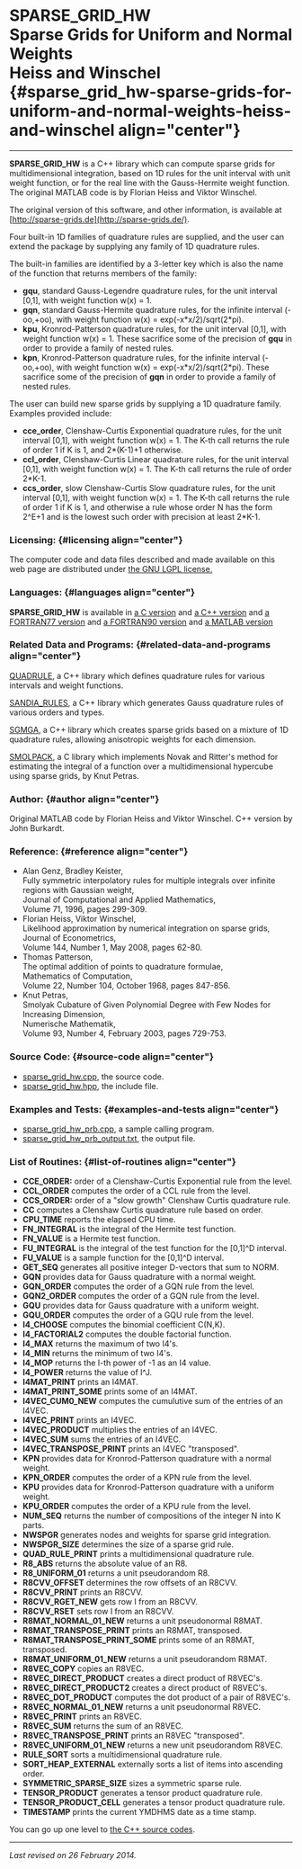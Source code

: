 SPARSE\_GRID\_HW\
Sparse Grids for Uniform and Normal Weights\
Heiss and Winschel {#sparse_grid_hw-sparse-grids-for-uniform-and-normal-weights-heiss-and-winschel align="center"}
============================================

------------------------------------------------------------------------

**SPARSE\_GRID\_HW** is a C++ library which can compute sparse grids for
multidimensional integration, based on 1D rules for the unit interval
with unit weight function, or for the real line with the Gauss-Hermite
weight function. The original MATLAB code is by Florian Heiss and Viktor
Winschel.

The original version of this software, and other information, is
available at [http://sparse-grids.de](http://sparse-grids.de/).

Four built-in 1D families of quadrature rules are supplied, and the user
can extend the package by supplying any family of 1D quadrature rules.

The built-in families are identified by a 3-letter key which is also the
name of the function that returns members of the family:

-   **gqu**, standard Gauss-Legendre quadrature rules, for the unit
    interval \[0,1\], with weight function w(x) = 1.
-   **gqn**, standard Gauss-Hermite quadrature rules, for the infinite
    interval (-oo,+oo), with weight function w(x) =
    exp(-x\*x/2)/sqrt(2\*pi).
-   **kpu**, Kronrod-Patterson quadrature rules, for the unit interval
    \[0,1\], with weight function w(x) = 1. These sacrifice some of the
    precision of **gqu** in order to provide a family of nested rules.
-   **kpn**, Kronrod-Patterson quadrature rules, for the infinite
    interval (-oo,+oo), with weight function w(x) =
    exp(-x\*x/2)/sqrt(2\*pi). These sacrifice some of the precision of
    **gqn** in order to provide a family of nested rules.

The user can build new sparse grids by supplying a 1D quadrature family.
Examples provided include:

-   **cce\_order**, Clenshaw-Curtis Exponential quadrature rules, for
    the unit interval \[0,1\], with weight function w(x) = 1. The K-th
    call returns the rule of order 1 if K is 1, and 2\*(K-1)+1
    otherwise.
-   **ccl\_order**, Clenshaw-Curtis Linear quadrature rules, for the
    unit interval \[0,1\], with weight function w(x) = 1. The K-th call
    returns the rule of order 2\*K-1.
-   **ccs\_order**, slow Clenshaw-Curtis Slow quadrature rules, for the
    unit interval \[0,1\], with weight function w(x) = 1. The K-th call
    returns the rule of order 1 if K is 1, and otherwise a rule whose
    order N has the form 2\^E+1 and is the lowest such order with
    precision at least 2\*K-1.

### Licensing: {#licensing align="center"}

The computer code and data files described and made available on this
web page are distributed under [the GNU LGPL
license.](../../txt/gnu_lgpl.txt)

### Languages: {#languages align="center"}

**SPARSE\_GRID\_HW** is available in [a C
version](../../c_src/sparse_grid_hw/sparse_grid_hw.md) and [a C++
version](../../master/sparse_grid_hw/sparse_grid_hw.md) and [a
FORTRAN77 version](../../f77_src/sparse_grid_hw/sparse_grid_hw.md) and
[a FORTRAN90 version](../../f_src/sparse_grid_hw/sparse_grid_hw.md)
and [a MATLAB version](../../m_src/sparse_grid_hw/sparse_grid_hw.md)

### Related Data and Programs: {#related-data-and-programs align="center"}

[QUADRULE](../../master/quadrule/quadrule.md), a C++ library which
defines quadrature rules for various intervals and weight functions.

[SANDIA\_RULES](../../master/sandia_rules/sandia_rules.md), a C++
library which generates Gauss quadrature rules of various orders and
types.

[SGMGA](../../master/sgmga/sgmga.md), a C++ library which creates
sparse grids based on a mixture of 1D quadrature rules, allowing
anisotropic weights for each dimension.

[SMOLPACK](../../c_src/smolpack/smolpack.md), a C library which
implements Novak and Ritter's method for estimating the integral of a
function over a multidimensional hypercube using sparse grids, by Knut
Petras.

### Author: {#author align="center"}

Original MATLAB code by Florian Heiss and Viktor Winschel. C++ version
by John Burkardt.

### Reference: {#reference align="center"}

-   Alan Genz, Bradley Keister,\
    Fully symmetric interpolatory rules for multiple integrals over
    infinite regions with Gaussian weight,\
    Journal of Computational and Applied Mathematics,\
    Volume 71, 1996, pages 299-309.
-   Florian Heiss, Viktor Winschel,\
    Likelihood approximation by numerical integration on sparse grids,\
    Journal of Econometrics,\
    Volume 144, Number 1, May 2008, pages 62-80.
-   Thomas Patterson,\
    The optimal addition of points to quadrature formulae,\
    Mathematics of Computation,\
    Volume 22, Number 104, October 1968, pages 847-856.
-   Knut Petras,\
    Smolyak Cubature of Given Polynomial Degree with Few Nodes for
    Increasing Dimension,\
    Numerische Mathematik,\
    Volume 93, Number 4, February 2003, pages 729-753.

### Source Code: {#source-code align="center"}

-   [sparse\_grid\_hw.cpp](sparse_grid_hw.cpp), the source code.
-   [sparse\_grid\_hw.hpp](sparse_grid_hw.hpp), the include file.

### Examples and Tests: {#examples-and-tests align="center"}

-   [sparse\_grid\_hw\_prb.cpp](sparse_grid_hw_prb.cpp), a sample
    calling program.
-   [sparse\_grid\_hw\_prb\_output.txt](sparse_grid_hw_prb_output.txt),
    the output file.

### List of Routines: {#list-of-routines align="center"}

-   **CCE\_ORDER:** order of a Clenshaw-Curtis Exponential rule from the
    level.
-   **CCL\_ORDER** computes the order of a CCL rule from the level.
-   **CCS\_ORDER:** order of a "slow growth" Clenshaw Curtis quadrature
    rule.
-   **CC** computes a Clenshaw Curtis quadrature rule based on order.
-   **CPU\_TIME** reports the elapsed CPU time.
-   **FN\_INTEGRAL** is the integral of the Hermite test function.
-   **FN\_VALUE** is a Hermite test function.
-   **FU\_INTEGRAL** is the integral of the test function for the
    \[0,1\]\^D interval.
-   **FU\_VALUE** is a sample function for the \[0,1\]\^D interval.
-   **GET\_SEQ** generates all positive integer D-vectors that sum to
    NORM.
-   **GQN** provides data for Gauss quadrature with a normal weight.
-   **GQN\_ORDER** computes the order of a GQN rule from the level.
-   **GQN2\_ORDER** computes the order of a GQN rule from the level.
-   **GQU** provides data for Gauss quadrature with a uniform weight.
-   **GQU\_ORDER** computes the order of a GQU rule from the level.
-   **I4\_CHOOSE** computes the binomial coefficient C(N,K).
-   **I4\_FACTORIAL2** computes the double factorial function.
-   **I4\_MAX** returns the maximum of two I4's.
-   **I4\_MIN** returns the minimum of two I4's.
-   **I4\_MOP** returns the I-th power of -1 as an I4 value.
-   **I4\_POWER** returns the value of I\^J.
-   **I4MAT\_PRINT** prints an I4MAT.
-   **I4MAT\_PRINT\_SOME** prints some of an I4MAT.
-   **I4VEC\_CUM0\_NEW** computes the cumulutive sum of the entries of
    an I4VEC.
-   **I4VEC\_PRINT** prints an I4VEC.
-   **I4VEC\_PRODUCT** multiplies the entries of an I4VEC.
-   **I4VEC\_SUM** sums the entries of an I4VEC.
-   **I4VEC\_TRANSPOSE\_PRINT** prints an I4VEC "transposed".
-   **KPN** provides data for Kronrod-Patterson quadrature with a normal
    weight.
-   **KPN\_ORDER** computes the order of a KPN rule from the level.
-   **KPU** provides data for Kronrod-Patterson quadrature with a
    uniform weight.
-   **KPU\_ORDER** computes the order of a KPU rule from the level.
-   **NUM\_SEQ** returns the number of compositions of the integer N
    into K parts.
-   **NWSPGR** generates nodes and weights for sparse grid integration.
-   **NWSPGR\_SIZE** determines the size of a sparse grid rule.
-   **QUAD\_RULE\_PRINT** prints a multidimensional quadrature rule.
-   **R8\_ABS** returns the absolute value of an R8.
-   **R8\_UNIFORM\_01** returns a unit pseudorandom R8.
-   **R8CVV\_OFFSET** determines the row offsets of an R8CVV.
-   **R8CVV\_PRINT** prints an R8CVV.
-   **R8CVV\_RGET\_NEW** gets row I from an R8CVV.
-   **R8CVV\_RSET** sets row I from an R8CVV.
-   **R8MAT\_NORMAL\_01\_NEW** returns a unit pseudonormal R8MAT.
-   **R8MAT\_TRANSPOSE\_PRINT** prints an R8MAT, transposed.
-   **R8MAT\_TRANSPOSE\_PRINT\_SOME** prints some of an R8MAT,
    transposed.
-   **R8MAT\_UNIFORM\_01\_NEW** returns a unit pseudorandom R8MAT.
-   **R8VEC\_COPY** copies an R8VEC.
-   **R8VEC\_DIRECT\_PRODUCT** creates a direct product of R8VEC's.
-   **R8VEC\_DIRECT\_PRODUCT2** creates a direct product of R8VEC's.
-   **R8VEC\_DOT\_PRODUCT** computes the dot product of a pair of
    R8VEC's.
-   **R8VEC\_NORMAL\_01\_NEW** returns a unit pseudonormal R8VEC.
-   **R8VEC\_PRINT** prints an R8VEC.
-   **R8VEC\_SUM** returns the sum of an R8VEC.
-   **R8VEC\_TRANSPOSE\_PRINT** prints an R8VEC "transposed".
-   **R8VEC\_UNIFORM\_01\_NEW** returns a new unit pseudorandom R8VEC.
-   **RULE\_SORT** sorts a multidimensional quadrature rule.
-   **SORT\_HEAP\_EXTERNAL** externally sorts a list of items into
    ascending order.
-   **SYMMETRIC\_SPARSE\_SIZE** sizes a symmetric sparse rule.
-   **TENSOR\_PRODUCT** generates a tensor product quadrature rule.
-   **TENSOR\_PRODUCT\_CELL** generates a tensor product quadrature
    rule.
-   **TIMESTAMP** prints the current YMDHMS date as a time stamp.

You can go up one level to [the C++ source codes](../cpp_src.md).

------------------------------------------------------------------------

*Last revised on 26 February 2014.*

